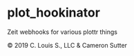 # plot_hookinator
 Zeit webhooks for various plottr things

© 2019 C. Louis S., LLC & Cameron Sutter
